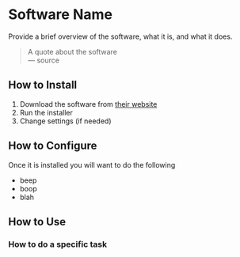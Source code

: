 # Software Name

Provide a brief overview of the software, what it is, and what it does.

> A quote about the software  
> &mdash; source

## How to Install

1. Download the software from [their website](https://examplesite.com)
2. Run the installer
3. Change settings (if needed)

## How to Configure

Once it is installed you will want to do the following

- beep
- boop
- blah

## How to Use

### How to do a specific task
